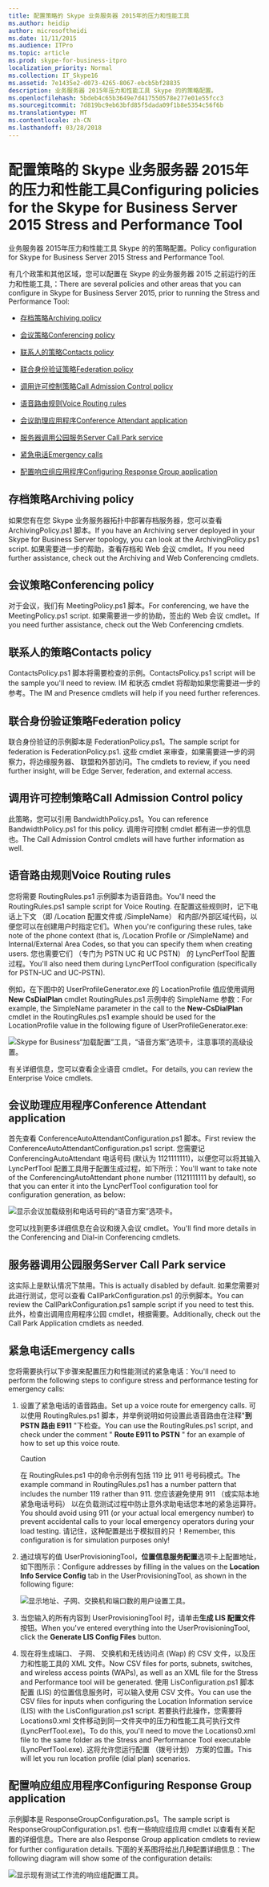 ```yaml
---
title: 配置策略的 Skype 业务服务器 2015年的压力和性能工具
ms.author: heidip
author: microsoftheidi
ms.date: 11/11/2015
ms.audience: ITPro
ms.topic: article
ms.prod: skype-for-business-itpro
localization_priority: Normal
ms.collection: IT_Skype16
ms.assetid: 7e1435e2-d073-4265-8067-ebcb5bf28835
description: 业务服务器 2015年压力和性能工具 Skype 的的策略配置。
ms.openlocfilehash: 5bdeb4c65b3649e7d417550578e277e01e55fcc3
ms.sourcegitcommit: 7d819bc9eb63bfd85f5dada09f1b8e5354c56f6b
ms.translationtype: MT
ms.contentlocale: zh-CN
ms.lasthandoff: 03/28/2018
---
```

# <a name="configuring-policies-for-the-skype-for-business-server-2015-stress-and-performance-tool"></a><span data-ttu-id="3d52d-103">配置策略的 Skype 业务服务器 2015年的压力和性能工具</span><span class="sxs-lookup"><span data-stu-id="3d52d-103">Configuring policies for the Skype for Business Server 2015 Stress and Performance Tool</span></span>
 
<span data-ttu-id="3d52d-104">业务服务器 2015年压力和性能工具 Skype 的的策略配置。</span><span class="sxs-lookup"><span data-stu-id="3d52d-104">Policy configuration for Skype for Business Server 2015 Stress and Performance Tool.</span></span>
  
<span data-ttu-id="3d52d-105">有几个政策和其他区域，您可以配置在 Skype 的业务服务器 2015 之前运行的压力和性能工具,：</span><span class="sxs-lookup"><span data-stu-id="3d52d-105">There are several policies and other areas that you can configure in Skype for Business Server 2015, prior to running the Stress and Performance Tool:</span></span>
  
- [<span data-ttu-id="3d52d-106">存档策略</span><span class="sxs-lookup"><span data-stu-id="3d52d-106">Archiving policy</span></span>](configuring-policies.md#ArchivingPolicy)
    
- [<span data-ttu-id="3d52d-107">会议策略</span><span class="sxs-lookup"><span data-stu-id="3d52d-107">Conferencing policy</span></span>](configuring-policies.md#ConferencingPolicy)
    
- [<span data-ttu-id="3d52d-108">联系人的策略</span><span class="sxs-lookup"><span data-stu-id="3d52d-108">Contacts policy</span></span>](configuring-policies.md#ContactsPolicy)
    
- [<span data-ttu-id="3d52d-109">联合身份验证策略</span><span class="sxs-lookup"><span data-stu-id="3d52d-109">Federation policy</span></span>](configuring-policies.md#FederationPolicy)
    
- [<span data-ttu-id="3d52d-110">调用许可控制策略</span><span class="sxs-lookup"><span data-stu-id="3d52d-110">Call Admission Control policy</span></span>](configuring-policies.md#CACPolicy)
    
- [<span data-ttu-id="3d52d-111">语音路由规则</span><span class="sxs-lookup"><span data-stu-id="3d52d-111">Voice Routing rules</span></span>](configuring-policies.md#VoiceRoutingRules)
    
- [<span data-ttu-id="3d52d-112">会议助理应用程序</span><span class="sxs-lookup"><span data-stu-id="3d52d-112">Conference Attendant application</span></span>](configuring-policies.md#ConfAttendantApp)
    
- [<span data-ttu-id="3d52d-113">服务器调用公园服务</span><span class="sxs-lookup"><span data-stu-id="3d52d-113">Server Call Park service</span></span>](configuring-policies.md#ServerCallParkServ)
    
- [<span data-ttu-id="3d52d-114">紧急电话</span><span class="sxs-lookup"><span data-stu-id="3d52d-114">Emergency calls</span></span>](configuring-policies.md#EmergencyCalls)
    
- [<span data-ttu-id="3d52d-115">配置响应组应用程序</span><span class="sxs-lookup"><span data-stu-id="3d52d-115">Configuring Response Group application</span></span>](configuring-policies.md#ConfigResponseGroupApp)
    
## <a name="archiving-policy"></a><span data-ttu-id="3d52d-116">存档策略</span><span class="sxs-lookup"><span data-stu-id="3d52d-116">Archiving policy</span></span>
<span data-ttu-id="3d52d-117"><a name="ArchivingPolicy"> </a></span><span class="sxs-lookup"><span data-stu-id="3d52d-117"></span></span>

<span data-ttu-id="3d52d-118">如果您有在您 Skype 业务服务器拓扑中部署存档服务器，您可以查看 ArchivingPolicy.ps1 脚本。</span><span class="sxs-lookup"><span data-stu-id="3d52d-118">If you have an Archiving server deployed in your Skype for Business Server topology, you can look at the ArchivingPolicy.ps1 script.</span></span> <span data-ttu-id="3d52d-119">如果需要进一步的帮助，查看存档和 Web 会议 cmdlet。</span><span class="sxs-lookup"><span data-stu-id="3d52d-119">If you need further assistance, check out the Archiving and Web Conferencing cmdlets.</span></span>
  
## <a name="conferencing-policy"></a><span data-ttu-id="3d52d-120">会议策略</span><span class="sxs-lookup"><span data-stu-id="3d52d-120">Conferencing policy</span></span>
<span data-ttu-id="3d52d-121"><a name="ConferencingPolicy"> </a></span><span class="sxs-lookup"><span data-stu-id="3d52d-121"></span></span>

<span data-ttu-id="3d52d-122">对于会议，我们有 MeetingPolicy.ps1 脚本。</span><span class="sxs-lookup"><span data-stu-id="3d52d-122">For conferencing, we have the MeetingPolicy.ps1 script.</span></span> <span data-ttu-id="3d52d-123">如果需要进一步的协助，签出的 Web 会议 cmdlet。</span><span class="sxs-lookup"><span data-stu-id="3d52d-123">If you need further assistance, check out the Web Conferencing cmdlets.</span></span>
  
## <a name="contacts-policy"></a><span data-ttu-id="3d52d-124">联系人的策略</span><span class="sxs-lookup"><span data-stu-id="3d52d-124">Contacts policy</span></span>
<span data-ttu-id="3d52d-125"><a name="ContactsPolicy"> </a></span><span class="sxs-lookup"><span data-stu-id="3d52d-125"></span></span>

<span data-ttu-id="3d52d-126">ContactsPolicy.ps1 脚本将需要检查的示例。</span><span class="sxs-lookup"><span data-stu-id="3d52d-126">ContactsPolicy.ps1 script will be the sample you'll need to review.</span></span> <span data-ttu-id="3d52d-127">IM 和状态 cmdlet 将帮助如果您需要进一步的参考。</span><span class="sxs-lookup"><span data-stu-id="3d52d-127">The IM and Presence cmdlets will help if you need further references.</span></span>
  
## <a name="federation-policy"></a><span data-ttu-id="3d52d-128">联合身份验证策略</span><span class="sxs-lookup"><span data-stu-id="3d52d-128">Federation policy</span></span>
<span data-ttu-id="3d52d-129"><a name="FederationPolicy"> </a></span><span class="sxs-lookup"><span data-stu-id="3d52d-129"></span></span>

<span data-ttu-id="3d52d-130">联合身份验证的示例脚本是 FederationPolicy.ps1。</span><span class="sxs-lookup"><span data-stu-id="3d52d-130">The sample script for federation is FederationPolicy.ps1.</span></span> <span data-ttu-id="3d52d-131">这些 cmdlet 来审查，如果需要进一步的洞察力，将边缘服务器、 联盟和外部访问。</span><span class="sxs-lookup"><span data-stu-id="3d52d-131">The cmdlets to review, if you need further insight, will be Edge Server, federation, and external access.</span></span>
  
## <a name="call-admission-control-policy"></a><span data-ttu-id="3d52d-132">调用许可控制策略</span><span class="sxs-lookup"><span data-stu-id="3d52d-132">Call Admission Control policy</span></span>
<span data-ttu-id="3d52d-133"><a name="CACPolicy"> </a></span><span class="sxs-lookup"><span data-stu-id="3d52d-133"></span></span>

<span data-ttu-id="3d52d-134">此策略，您可以引用 BandwidthPolicy.ps1。</span><span class="sxs-lookup"><span data-stu-id="3d52d-134">You can reference BandwidthPolicy.ps1 for this policy.</span></span> <span data-ttu-id="3d52d-135">调用许可控制 cmdlet 都有进一步的信息也。</span><span class="sxs-lookup"><span data-stu-id="3d52d-135">The Call Admission Control cmdlets will have further information as well.</span></span>
  
## <a name="voice-routing-rules"></a><span data-ttu-id="3d52d-136">语音路由规则</span><span class="sxs-lookup"><span data-stu-id="3d52d-136">Voice Routing rules</span></span>
<span data-ttu-id="3d52d-137"><a name="VoiceRoutingRules"> </a></span><span class="sxs-lookup"><span data-stu-id="3d52d-137"></span></span>

<span data-ttu-id="3d52d-138">您将需要 RoutingRules.ps1 示例脚本为语音路由。</span><span class="sxs-lookup"><span data-stu-id="3d52d-138">You'll need the RoutingRules.ps1 sample script for Voice Routing.</span></span> <span data-ttu-id="3d52d-139">在配置这些规则时，记下电话上下文 （即 /Location 配置文件或 /SimpleName） 和内部/外部区域代码，以便您可以在创建用户时指定它们。</span><span class="sxs-lookup"><span data-stu-id="3d52d-139">When you're configuring these rules, take note of the phone context (that is, /Location Profile or /SimpleName) and Internal/External Area Codes, so that you can specify them when creating users.</span></span> <span data-ttu-id="3d52d-140">您也需要它们 （专门为 PSTN UC 和 UC PSTN） 的 LyncPerfTool 配置过程。</span><span class="sxs-lookup"><span data-stu-id="3d52d-140">You'll also need them during LyncPerfTool configuration (specifically for PSTN-UC and UC-PSTN).</span></span>
  
<span data-ttu-id="3d52d-141">例如，在下图中的 UserProfileGenerator.exe 的 LocationProfile 值应使用调用**New CsDialPlan** cmdlet RoutingRules.ps1 示例中的 SimpleName 参数：</span><span class="sxs-lookup"><span data-stu-id="3d52d-141">For example, the SimpleName parameter in the call to the **New-CsDialPlan** cmdlet in the RoutingRules.ps1 example should be used for the LocationProfile value in the following figure of UserProfileGenerator.exe:</span></span>
  
![Skype for Business“加载配置”工具，“语音方案”选项卡，注意事项的高级设置。](../../media/59f42e4e-8f1e-4d43-9ae2-9e6026191951.png)
  
<span data-ttu-id="3d52d-143">有关详细信息，您可以查看企业语音 cmdlet。</span><span class="sxs-lookup"><span data-stu-id="3d52d-143">For details, you can review the Enterprise Voice cmdlets.</span></span>
  
## <a name="conference-attendant-application"></a><span data-ttu-id="3d52d-144">会议助理应用程序</span><span class="sxs-lookup"><span data-stu-id="3d52d-144">Conference Attendant application</span></span>
<span data-ttu-id="3d52d-145"><a name="ConfAttendantApp"> </a></span><span class="sxs-lookup"><span data-stu-id="3d52d-145"></span></span>

<span data-ttu-id="3d52d-146">首先查看 ConferenceAutoAttendantConfiguration.ps1 脚本。</span><span class="sxs-lookup"><span data-stu-id="3d52d-146">First review the ConferenceAutoAttendantConfiguration.ps1 script.</span></span> <span data-ttu-id="3d52d-147">您需要记 ConferencingAutoAttendant 电话号码 (默认为 1121111111)，以便您可以将其输入 LyncPerfTool 配置工具用于配置生成过程，如下所示：</span><span class="sxs-lookup"><span data-stu-id="3d52d-147">You'll want to take note of the ConferencingAutoAttendant phone number (1121111111 by default), so that you can enter it into the LyncPerfTool configuration tool for configuration generation, as below:</span></span>
  
![显示会议加载级别和电话号码的“语音方案”选项卡。](../../media/a3ea5fc0-8b3d-4842-b809-f137f470dbdc.png)
  
<span data-ttu-id="3d52d-149">您可以找到更多详细信息在会议和拨入会议 cmdlet。</span><span class="sxs-lookup"><span data-stu-id="3d52d-149">You'll find more details in the Conferencing and Dial-in Conferencing cmdlets.</span></span>
  
## <a name="server-call-park-service"></a><span data-ttu-id="3d52d-150">服务器调用公园服务</span><span class="sxs-lookup"><span data-stu-id="3d52d-150">Server Call Park service</span></span>
<span data-ttu-id="3d52d-151"><a name="ServerCallParkServ"> </a></span><span class="sxs-lookup"><span data-stu-id="3d52d-151"></span></span>

<span data-ttu-id="3d52d-152">这实际上是默认情况下禁用。</span><span class="sxs-lookup"><span data-stu-id="3d52d-152">This is actually disabled by default.</span></span> <span data-ttu-id="3d52d-153">如果您需要对此进行测试，您可以查看 CallParkConfiguration.ps1 的示例脚本。</span><span class="sxs-lookup"><span data-stu-id="3d52d-153">You can review the CallParkConfiguration.ps1 sample script if you need to test this.</span></span> <span data-ttu-id="3d52d-154">此外，检查出调用应用程序公园 cmdlet，根据需要。</span><span class="sxs-lookup"><span data-stu-id="3d52d-154">Additionally, check out the Call Park Application cmdlets as needed.</span></span>
  
## <a name="emergency-calls"></a><span data-ttu-id="3d52d-155">紧急电话</span><span class="sxs-lookup"><span data-stu-id="3d52d-155">Emergency calls</span></span>
<span data-ttu-id="3d52d-156"><a name="EmergencyCalls"> </a></span><span class="sxs-lookup"><span data-stu-id="3d52d-156"></span></span>

<span data-ttu-id="3d52d-157">您将需要执行以下步骤来配置压力和性能测试的紧急电话：</span><span class="sxs-lookup"><span data-stu-id="3d52d-157">You'll need to perform the following steps to configure stress and performance testing for emergency calls:</span></span>
  
1. <span data-ttu-id="3d52d-158">设置了紧急电话的语音路由。</span><span class="sxs-lookup"><span data-stu-id="3d52d-158">Set up a voice route for emergency calls.</span></span> <span data-ttu-id="3d52d-159">可以使用 RoutingRules.ps1 脚本，并举例说明如何设置此语音路由在注释"**到 PSTN 路由 E911** "下检查。</span><span class="sxs-lookup"><span data-stu-id="3d52d-159">You can use the RoutingRules.ps1 script, and check under the comment " **Route E911 to PSTN** " for an example of how to set up this voice route.</span></span>
    
    > [!CAUTION]
    > <span data-ttu-id="3d52d-160">在 RoutingRules.ps1 中的命令示例有包括 119 比 911 号号码模式。</span><span class="sxs-lookup"><span data-stu-id="3d52d-160">The example command in RoutingRules.ps1 has a number pattern that includes the number 119 rather than 911.</span></span> <span data-ttu-id="3d52d-161">您应该避免使用 911 （或实际本地紧急电话号码） 以在负载测试过程中防止意外求助电话您本地的紧急运算符。</span><span class="sxs-lookup"><span data-stu-id="3d52d-161">You should avoid using 911 (or your actual local emergency number) to prevent accidental calls to your local emergency operators during your load testing.</span></span> <span data-ttu-id="3d52d-162">请记住，这种配置是出于模拟目的只 ！</span><span class="sxs-lookup"><span data-stu-id="3d52d-162">Remember, this configuration is for simulation purposes only!</span></span> 
  
2. <span data-ttu-id="3d52d-163">通过填写的值 UserProvisioningTool，**位置信息服务配置**选项卡上配置地址，如下图所示：</span><span class="sxs-lookup"><span data-stu-id="3d52d-163">Configure addresses by filling in the values on the **Location Info Service Config** tab in the UserProvisioningTool, as shown in the following figure:</span></span>
    
     ![显示地址、子网、交换机和端口数的用户设置工具。](../../media/ebe85a0c-750f-4301-97d4-d158a40ea98a.png)
  
3. <span data-ttu-id="3d52d-165">当您输入的所有内容到 UserProvisioningTool 时，请单击**生成 LIS 配置文件**按钮。</span><span class="sxs-lookup"><span data-stu-id="3d52d-165">When you've entered everything into the UserProvisioningTool, click the **Generate LIS Config Files** button.</span></span>
    
4. <span data-ttu-id="3d52d-166">现在将生成端口、 子网、 交换机和无线访问点 (Wap) 的 CSV 文件，以及压力和性能工具的 XML 文件。</span><span class="sxs-lookup"><span data-stu-id="3d52d-166">Now CSV files for ports, subnets, switches, and wireless access points (WAPs), as well as an XML file for the Stress and Performance tool will be generated.</span></span> <span data-ttu-id="3d52d-167">使用 LisConfiguration.ps1 脚本配置 (LIS) 的位置信息服务时，可以输入使用 CSV 文件。</span><span class="sxs-lookup"><span data-stu-id="3d52d-167">You can use the CSV files for inputs when configuring the Location Information service (LIS) with the LisConfiguration.ps1 script.</span></span> <span data-ttu-id="3d52d-168">若要执行此操作，您需要将 Locations0.xml 文件移动到同一文件夹中的压力和性能工具可执行文件 (LyncPerfTool.exe)。</span><span class="sxs-lookup"><span data-stu-id="3d52d-168">To do this, you'll need to move the Locations0.xml file to the same folder as the Stress and Performance Tool executable (LyncPerfTool.exe).</span></span> <span data-ttu-id="3d52d-169">这将允许您运行配置 （拨号计划） 方案的位置。</span><span class="sxs-lookup"><span data-stu-id="3d52d-169">This will let you run location profile (dial plan) scenarios.</span></span>
    
## <a name="configuring-response-group-application"></a><span data-ttu-id="3d52d-170">配置响应组应用程序</span><span class="sxs-lookup"><span data-stu-id="3d52d-170">Configuring Response Group application</span></span>
<span data-ttu-id="3d52d-171"><a name="ConfigResponseGroupApp"> </a></span><span class="sxs-lookup"><span data-stu-id="3d52d-171"></span></span>

<span data-ttu-id="3d52d-172">示例脚本是 ResponseGroupConfiguration.ps1。</span><span class="sxs-lookup"><span data-stu-id="3d52d-172">The sample script is ResponseGroupConfiguration.ps1.</span></span> <span data-ttu-id="3d52d-173">也有一些响应组应用 cmdlet 以查看有关配置的详细信息。</span><span class="sxs-lookup"><span data-stu-id="3d52d-173">There are also Response Group application cmdlets to review for further configuration details.</span></span> <span data-ttu-id="3d52d-174">下面的关系图将给出几种配置详细信息：</span><span class="sxs-lookup"><span data-stu-id="3d52d-174">The following diagram will show some of the configuration details:</span></span>
  
![显示现有测试工作流的响应组配置工具。](../../media/e218a345-4813-4332-8cff-b48de05017ef.jpg)
  

